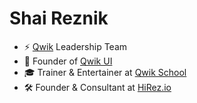 # Shai Reznik

* ⚡ [Qwik](https://qwik.dev) Leadership Team
* 🎨 Founder of [Qwik UI](https://qwikui.com)
* 🎓 Trainer & Entertainer at [Qwik School](https://qwikschool.com)
* 🛠 Founder & Consultant at [HiRez.io](https://hirez.io)


